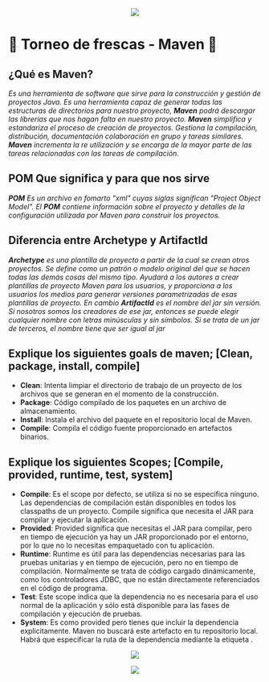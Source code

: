 <p align="center">
  <img src ="https://i.ibb.co/hMZF1bQ/tp-Interfaces.png" />
</p>

# 🍻 Torneo de frescas - Maven 🍻

## ¿Qué es Maven?

_Es una herramienta de software que sirve para la construcción y gestión de proyectos Java. Es una herramienta capaz de generar todas las estructuras de directorios para nuestro proyecto, **Maven** podrá descargar las librerías que nos hagan falta en nuestro proyecto. **Maven** simplifica y estandariza el proceso de creación de proyectos.
Gestiona la compilación, distribución, documentación colaboración en grupo y tareas
similares. **Maven** incrementa la re utilización y se encarga de la mayor parte de las tareas
relacionadas con las tareas de compilación._

## POM Que significa y para que nos sirve

_**POM** Es un archivo en fomarto "xml" cuyas siglas significan "Project Object Model". El **POM** contiene información sobre el proyecto y detalles de la configuración utilizada por Maven para construir los proyectos._

## Diferencia entre Archetype y ArtifactId

_**Archetype** es una plantilla de proyecto a partir de la cual se crean otros proyectos. Se define como un patrón o modelo original del que se hacen todas las demás cosas del mismo tipo. Ayudará a los autores a crear plantillas de proyecto Maven para los usuarios, y proporciona a los usuarios los medios para generar versiones parametrizadas de esas plantillas de proyecto. En cambio **ArtifactId** es el nombre del jar sin versión. Si nosotros somos los creadores de ese jar, entonces se puede elegir cualquier nombre con letras minúsculas y sin símbolos. Si se trata de un jar de terceros, el nombre tiene que ser igual al jar_

## Explique los siguientes goals de maven; [Clean, package, install, compile]

* **Clean**: Intenta limpiar el directorio de trabajo de un proyecto de los archivos que se generan en el momento de la construcción.
* **Package**: Código compilado de los paquetes en un archivo de almacenamiento.
* **Install**: Instala el archivo del paquete en el repositorio local de Maven.
* **Compile**: Compila el código fuente proporcionado en artefactos binarios.

## Explique los siguientes Scopes; [Compile, provided, runtime, test, system]

* **Compile**: Es el scope por defecto, se utiliza si no se especifica ninguno. Las dependencias de compilación están disponibles en todos los classpaths de un proyecto. Compile significa que necesita el JAR para compilar y ejecutar la aplicación.
* **Provided**: Provided significa que necesitas el JAR para compilar, pero en tiempo de ejecución ya hay un JAR proporcionado por el entorno, por lo que no lo necesitas empaquetado con tu aplicación. 
* **Runtime**: Runtime es útil para las dependencias necesarias para las pruebas unitarias y en tiempo de ejecución, pero no en tiempo de compilación. Normalmente se trata de código cargado dinámicamente, como los controladores JDBC, que no están directamente referenciados en el código de programa.
* **Test**: Este scope indica que la dependencia no es necesaria para el uso normal de la aplicación y sólo está disponible para las fases de compilación y ejecución de pruebas.
* **System**: Es como provided pero tienes que incluir la dependencia explicitamente. Maven no buscará este artefacto en tu repositorio local. Habrá que especificar la ruta de la dependencia mediante la etiqueta <systemPath>.

<p align="center">
  <img src ="http://www.mecanica.frba.utn.edu.ar/energiaundimotriz/wp-content/uploads/UTN-Mar-del-Plata.png" />
</p>
<p align="center">
  <img src ="https://maven.apache.org/images/maven-logo-black-on-white.png" />
</p>
